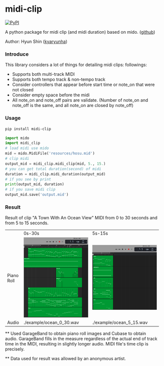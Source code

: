 # midi-clip
[![PyPI](https://img.shields.io/pypi/v/midi-clip.svg)](https://pypi.python.org/pypi/midi-clip)

A python package for midi clip (and midi duration) based on mido. ([github](https://github.com/kyaryunha/midi-clip))

Author: Hyun Shin ([kyaryunha](https://github.com/kyaryunha))

### Introduce

This library considers a lot of things for detailing midi clips: followings:

- Supports both multi-track MIDI
- Supports both tempo track & non-tempo track
- Consider controllers that appear before start time or note_on that were not closed
- Consider empty space before the midi
- All note_on and note_off pairs are validate. (Number of note_on and note_off is the same, and all note_on are closed by note_off)

### Usage
```
pip install midi-clip
```

```python
import mido
import midi_clip
# load midi use mido
mid = mido.MidiFile('resources/hosu.mid')
# clip midi
output_mid = midi_clip.midi_clip(mid, 5., 15.)
# you can get total duration(second) of midi
duration = midi_clip.midi_duration(output_mid)
# if you see by print
print(output_mid, duration)
# if you save midi clip
output_mid.save('output.mid')
```

### Result

Result of clip "A Town With An Ocean View" MIDI from 0 to 30 seconds and from 5 to 15 seconds.

<table>
<tr>
<td></td>
<td>0s-30s</td>
<td>5s-15s</td>
</tr>
<tr>
<td>Piano Roll</td>
<td><img src="./example/ocean_0_30.png" /></td>
<td><img src="./example/ocean_5_15.png" /></td>
</tr>
<tr>
<td>Audio</td>
<td>./example/ocean_0_30.wav</td>
<td>./example/ocean_5_15.wav</td>
</tr>
</table>

** Used GarageBand to obtain piano roll images and Cubase to obtain audio.
GarageBand fills in the measure regardless of the actual end of track time in the MIDI, resulting in slightly longer audio. MIDI file's time clip is precisely.

** Data used for result was allowed by an anonymous artist.
